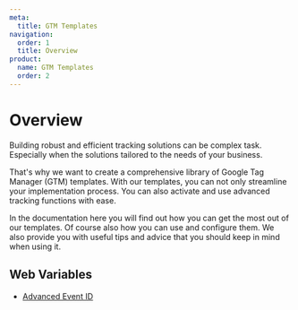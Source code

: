 ```yaml
---
meta:
  title: GTM Templates
navigation:
  order: 1
  title: Overview
product:
  name: GTM Templates
  order: 2
---
```


# Overview

Building robust and efficient tracking solutions can be complex task. Especially when the solutions tailored to the needs of your business.

That's why we want to create a comprehensive library of Google Tag Manager (GTM) templates. With our templates, you can not only streamline your implementation process. You can also activate and use advanced tracking functions with ease.

In the documentation here you will find out how you can get the most out of our templates. Of course also how you can use and configure them. We also provide you with useful tips and advice that you should keep in mind when using it.

## Web Variables

- [Advanced Event ID](/content/en-US/gtm-templates/web-variables/advanced-event-id.md)
